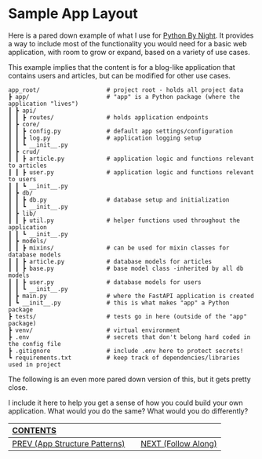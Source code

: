 # Sample App Layout

Here is a pared down example of what I use for [Python By Night](https://www.pythonbynight.com). It provides a way to include most of the functionality you would need for a basic web application, with room to grow or expand, based on a variety of use cases. 

This example implies that the content is for a blog-like application that contains users and articles, but can be modified for other use cases. 

    app_root/                   # project root - holds all project data
    ┣ app/                      # "app" is a Python package (where the application "lives")
    ┃ ┣ api/
    ┃ ┃ ┣ routes/               # holds application endpoints
    ┃ ┣ core/
    ┃ ┃ ┣ config.py             # default app settings/configuration
    ┃ ┃ ┣ log.py                # application logging setup
    ┃ ┃ ┗ __init__.py
    ┃ ┣ crud/
    ┃ ┃ ┣ article.py            # application logic and functions relevant to articles
    ┃ ┃ ┣ user.py               # application logic and functions relevant to users
    ┃ ┃ ┗ __init__.py
    ┃ ┣ db/
    ┃ ┃ ┣ db.py                 # database setup and initialization
    ┃ ┃ ┗ __init__.py
    ┃ ┣ lib/
    ┃ ┃ ┣ util.py               # helper functions used throughout the application
    ┃ ┃ ┗ __init__.py
    ┃ ┣ models/
    ┃ ┃ ┣ mixins/               # can be used for mixin classes for database models
    ┃ ┃ ┣ article.py            # database models for articles
    ┃ ┃ ┣ base.py               # base model class -inherited by all db models
    ┃ ┃ ┣ user.py               # database models for users
    ┃ ┃ ┗ __init__.py
    ┃ ┣ main.py                 # where the FastAPI application is created
    ┃ ┗ __init__.py             # this is what makes "app" a Python package
    ┣ tests/                    # tests go in here (outside of the "app" package)
    ┣ venv/                     # virtual environment
    ┣ .env                      # secrets that don't belong hard coded in the config file
    ┣ .gitignore                # include .env here to protect secrets!
    ┗ requirements.txt          # keep track of dependencies/libraries used in project


The following is an even more pared down version of this, but it gets pretty close.

I include it here to help you get a sense of how you could build your own application. What would you do the same? What would you do differently?

| [CONTENTS](../00_Introduction/01_Table_of_Contents.md)  |  | |
|:---|:---:|---:|
|  [PREV (App Structure Patterns)](1.1_Structure_Patterns.md) || [NEXT (Follow Along)](1.3_Follow_Along.md)  |